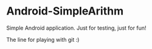Android-SimpleArithm
====================

Simple Android application.
Just for testing, just for fun!

The line for playing with git :)
